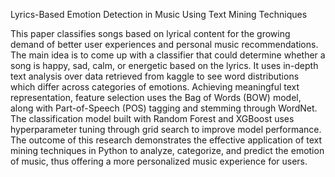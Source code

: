 Lyrics-Based Emotion Detection in Music Using Text Mining Techniques

This paper classifies songs based on lyrical content for the growing demand of better user experiences and personal music recommendations. The main idea is to come up with a classifier that could determine whether a song is happy, sad, calm, or energetic based on the lyrics. It uses in-depth text analysis over data retrieved from kaggle to see word distributions which differ across categories of emotions. Achieving meaningful text representation, feature selection uses the Bag of Words (BOW) model, along with Part-of-Speech (POS) tagging and stemming through WordNet. The classification model built with Random Forest and XGBoost uses hyperparameter tuning through grid search to improve model performance. The outcome of this research demonstrates the effective application of text mining techniques in Python to analyze, categorize, and predict the emotion of music, thus offering a more personalized music experience for users.
